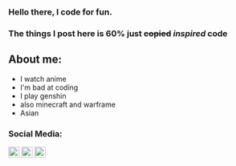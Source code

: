 ### Hello there, I code for fun.
### The things I post here is 60% just ~~copied~~ *inspired* code

## About me:
- I watch anime
- I'm bad at coding
- I play genshin
- also minecraft and warframe
- Asian

### Social Media:

[<img src="https://cdn.jsdelivr.net/npm/simple-icons@v3/icons/youtube.svg" width=22px height=22px alt="Jackack | Youtube" />][youtube]
[<img src="https://cdn.jsdelivr.net/npm/simple-icons@v3/icons/twitter.svg" width=22px height=22px alt="Jackack | Twitter" />][twitter]
[<img src="https://cdn.jsdelivr.net/npm/simple-icons@v3/icons/discord.svg" width=22px height=22px alt="Jackack | Discord" />][discord]

<br />
<br />

[youtube]: https://www.youtube.com/channel/UCZjiTDF5Huxz_iag1w88dYg
[twitter]: https://twitter.com/tble14
[discord]: https://discord.gg/Wk2VQ3ArWA
